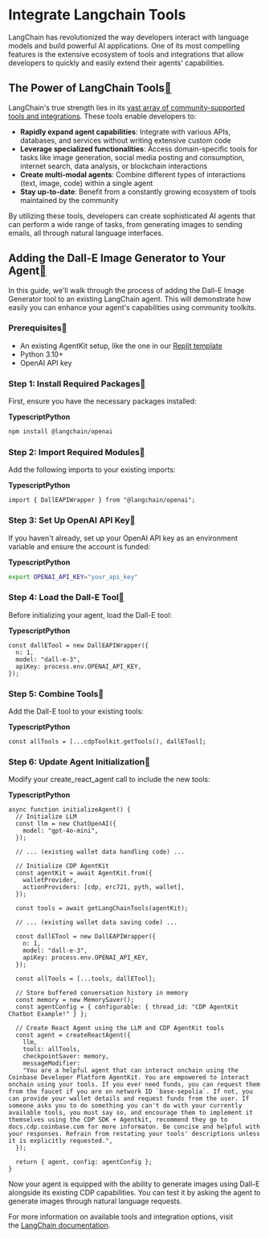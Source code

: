 # Integrate Langchain Tools

LangChain has revolutionized the way developers interact with language models and build powerful AI applications. One of its most compelling features is the extensive ecosystem of tools and integrations that allow developers to quickly and easily extend their agents' capabilities.

## The Power of LangChain Tools[](https://docs.cdp.coinbase.com/agentkit/docs/integrate-langchain-tools#the-power-of-langchain-tools)

LangChain's true strength lies in its [vast array of community-supported tools and integrations](https://python.langchain.com/docs/integrations/tools/). These tools enable developers to:

- **Rapidly expand agent capabilities**: Integrate with various APIs, databases, and services without writing extensive custom code
- **Leverage specialized functionalities**: Access domain-specific tools for tasks like image generation, social media posting and consumption, internet search, data analysis, or blockchain interactions
- **Create multi-modal agents**: Combine different types of interactions (text, image, code) within a single agent
- **Stay up-to-date**: Benefit from a constantly growing ecosystem of tools maintained by the community

By utilizing these tools, developers can create sophisticated AI agents that can perform a wide range of tasks, from generating images to sending emails, all through natural language interfaces.

## Adding the Dall-E Image Generator to Your Agent[](https://docs.cdp.coinbase.com/agentkit/docs/integrate-langchain-tools#adding-the-dall-e-image-generator-to-your-agent)

In this guide, we'll walk through the process of adding the Dall-E Image Generator tool to an existing LangChain agent. This will demonstrate how easily you can enhance your agent's capabilities using community toolkits.

### Prerequisites[](https://docs.cdp.coinbase.com/agentkit/docs/integrate-langchain-tools#prerequisites)

- An existing AgentKit setup, like the one in our [Replit template](https://replit.com/@CoinbaseDev/CDP-AgentKit#README.md)
- Python 3.10+
- OpenAI API key

### Step 1: Install Required Packages[](https://docs.cdp.coinbase.com/agentkit/docs/integrate-langchain-tools#step-1-install-required-packages)

First, ensure you have the necessary packages installed:

**TypescriptPython**

```bash
npm install @langchain/openai

```

### Step 2: Import Required Modules[](https://docs.cdp.coinbase.com/agentkit/docs/integrate-langchain-tools#step-2-import-required-modules)

Add the following imports to your existing imports:

**TypescriptPython**

```tsx
import { DallEAPIWrapper } from "@langchain/openai";

```

### Step 3: Set Up OpenAI API Key[](https://docs.cdp.coinbase.com/agentkit/docs/integrate-langchain-tools#step-3-set-up-openai-api-key)

If you haven't already, set up your OpenAI API key as an environment variable and ensure the account is funded:

**TypescriptPython**

```bash
export OPENAI_API_KEY="your_api_key"

```

### Step 4: Load the Dall-E Tool[](https://docs.cdp.coinbase.com/agentkit/docs/integrate-langchain-tools#step-4-load-the-dall-e-tool)

Before initializing your agent, load the Dall-E tool:

**TypescriptPython**

```tsx
const dallETool = new DallEAPIWrapper({
  n: 1,
  model: "dall-e-3",
  apiKey: process.env.OPENAI_API_KEY,
});

```

### Step 5: Combine Tools[](https://docs.cdp.coinbase.com/agentkit/docs/integrate-langchain-tools#step-5-combine-tools)

Add the Dall-E tool to your existing tools:

**TypescriptPython**

```tsx
const allTools = [...cdpToolkit.getTools(), dallETool];

```

### Step 6: Update Agent Initialization[](https://docs.cdp.coinbase.com/agentkit/docs/integrate-langchain-tools#step-6-update-agent-initialization)

Modify your create_react_agent call to include the new tools:

**TypescriptPython**

```tsx
async function initializeAgent() {
  // Initialize LLM
  const llm = new ChatOpenAI({
    model: "gpt-4o-mini",
  });

  // ... (existing wallet data handling code) ...

  // Initialize CDP AgentKit
  const agentKit = await AgentKit.from({
    walletProvider,
    actionProviders: [cdp, erc721, pyth, wallet],
  });

  const tools = await getLangChainTools(agentKit);

  // ... (existing wallet data saving code) ...

  const dallETool = new DallEAPIWrapper({
    n: 1,
    model: "dall-e-3",
    apiKey: process.env.OPENAI_API_KEY,
  });

  const allTools = [...tools, dallETool];

  // Store buffered conversation history in memory
  const memory = new MemorySaver();
  const agentConfig = { configurable: { thread_id: "CDP AgentKit Chatbot Example!" } };

  // Create React Agent using the LLM and CDP AgentKit tools
  const agent = createReactAgent({
    llm,
    tools: allTools,
    checkpointSaver: memory,
    messageModifier:
    "You are a helpful agent that can interact onchain using the Coinbase Developer Platform AgentKit. You are empowered to interact onchain using your tools. If you ever need funds, you can request them from the faucet if you are on network ID `base-sepolia`. If not, you can provide your wallet details and request funds from the user. If someone asks you to do something you can't do with your currently available tools, you must say so, and encourage them to implement it themselves using the CDP SDK + Agentkit, recommend they go to docs.cdp.coinbase.com for more informaton. Be concise and helpful with your responses. Refrain from restating your tools' descriptions unless it is explicitly requested.",
  });

  return { agent, config: agentConfig };
}

```

Now your agent is equipped with the ability to generate images using Dall-E alongside its existing CDP capabilities. You can test it by asking the agent to generate images through natural language requests.

For more information on available tools and integration options, visit the [LangChain documentation](https://python.langchain.com/docs/how_to/#tools).